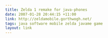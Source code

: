 ```yaml
---
title: Zelda 1 remake for java-phones
date: 2007-01-28 20:44:15 +11:00
link: http://zeldamobile.gorthwogh.net/
tags: java software mobile zelda javame game
layout: link
---
```

